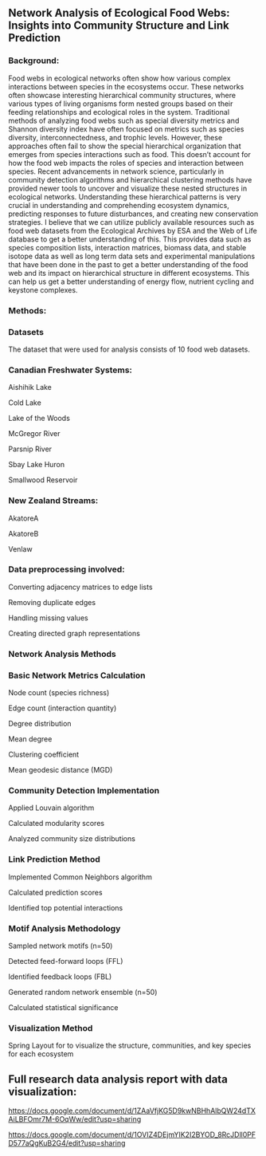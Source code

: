 ## Network Analysis of Ecological Food Webs: Insights into Community Structure and Link Prediction ##

### Background: ###

Food webs in ecological networks often show how various complex interactions between species in the ecosystems occur. These networks often showcase interesting hierarchical community structures, where various types of living organisms form nested groups based on their feeding relationships and ecological roles in the system. Traditional methods of analyzing food webs such as special diversity metrics and Shannon diversity index have often focused on metrics such as species diversity, interconnectedness, and trophic levels. However, these approaches often fail to show the special hierarchical organization that emerges from species interactions such as food. This doesn’t account for how the food web impacts the roles of species and interaction between species. Recent advancements in network science, particularly in community detection algorithms and hierarchical clustering methods have provided newer tools to uncover and visualize these nested structures in ecological networks. Understanding these hierarchical patterns is very crucial in understanding and comprehending ecosystem dynamics, predicting responses to future disturbances, and creating new conservation strategies. I believe that we can utilize publicly available resources such as food web datasets from the Ecological Archives by ESA and the Web of Life database to get a better understanding of this. This provides data such as species composition lists, interaction matrices, biomass data, and stable isotope data as well as long term data sets and experimental manipulations that have been done in the past to get a better understanding of the food web and its impact on hierarchical structure in different ecosystems. This can help us get a better understanding of energy flow, nutrient cycling and keystone complexes.



### Methods: ###

### Datasets ###
The dataset that were used for analysis consists of 10 food web datasets. 



### Canadian Freshwater Systems: ###
Aishihik Lake

Cold Lake

Lake of the Woods

McGregor River

Parsnip River

Sbay Lake Huron

Smallwood Reservoir

### New Zealand Streams: ###
AkatoreA

AkatoreB

Venlaw



### Data preprocessing involved: ###
Converting adjacency matrices to edge lists

Removing duplicate edges

Handling missing values

Creating directed graph representations



### Network Analysis Methods ###

### Basic Network Metrics Calculation ###

Node count (species richness)

Edge count (interaction quantity)

Degree distribution

Mean degree

Clustering coefficient

Mean geodesic distance (MGD)

### Community Detection Implementation ###
Applied Louvain algorithm

Calculated modularity scores

Analyzed community size distributions

### Link Prediction Method ###
Implemented Common Neighbors algorithm

Calculated prediction scores

Identified top potential interactions

### Motif Analysis Methodology ###
Sampled network motifs (n=50)

Detected feed-forward loops (FFL)

Identified feedback loops (FBL)

Generated random network ensemble (n=50)

Calculated statistical significance



### Visualization Method ###
Spring Layout for to visualize the structure, communities, and key species for each ecosystem



## Full research data analysis report with data visualization: ##

https://docs.google.com/document/d/1ZAaVfjKG5D9kwNBHhAlbQW24dTXAiLBFOmr7M-6OqWw/edit?usp=sharing

https://docs.google.com/document/d/1OVIZ4DEjmYIK2I2BYOD_8RcJDll0PFD577aQgKuB2G4/edit?usp=sharing


